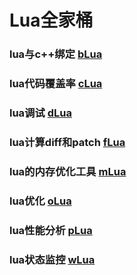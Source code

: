 # Lua全家桶

### lua与c++绑定 [bLua](https://github.com/esrrhs/bLua)

### lua代码覆盖率 [cLua](https://github.com/esrrhs/cLua)

### lua调试 [dLua](https://github.com/esrrhs/dLua)

### lua计算diff和patch [fLua](https://github.com/esrrhs/fLua)

### lua的内存优化工具 [mLua](https://github.com/esrrhs/mLua)

### lua优化 [oLua](https://github.com/esrrhs/oLua)

### lua性能分析 [pLua](https://github.com/esrrhs/pLua)

### lua状态监控 [wLua](https://github.com/esrrhs/wLua)


